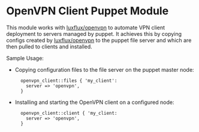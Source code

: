 # OpenVPN Client Puppet Module #

This module works with [luxflux/openvpn](https://github.com/luxflux/puppet-openvpn) to automate VPN client deployment to
servers managed by puppet. It achieves this by copying configs created by
[luxflux/openvpn](https://github.com/luxflux/puppet-openvpn) to the puppet file server and which are then pulled to clients
and installed.

Sample Usage:

* Copying configuration files to the file server on the puppet master node:  

        openvpn_client::files { 'my_client':  
          server => 'openvpn',  
        }  
      
* Installing and starting the OpenVPN client on a configured node:  

        openvpn_client::client { 'my_client:  
          server => 'openvpn',  
        }  